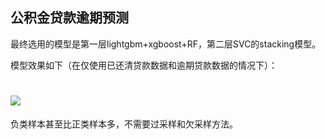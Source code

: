 ## 公积金贷款逾期预测

最终选用的模型是第一层lightgbm+xgboost+RF，第二层SVC的stacking模型。  

模型效果如下（在仅使用已还清贷款数据和逾期贷款数据的情况下）：
# ![](https://ws4.sinaimg.cn/large/006tNbRwly1fxiep5z5sqj31go0j8mzt.jpg)

负类样本甚至比正类样本多，不需要过采样和欠采样方法。

